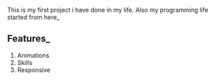 This is my first project i have done in my life. Also my programming life started from here_

## Features_

1. Animations
2. Skills
3. Responsive
